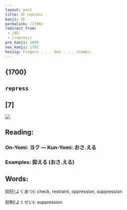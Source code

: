 ```yaml
---
layout: post
title: 抑 repress
kanji: 抑
permalink: /1700/
redirect_from:
 - /抑/
 - /repress/
pre_kanji: 1699
nex_kanji: 1701
heisig: Fingers . . . box . . . stamps.
---
```


## {1700}

## `repress`

## [7]

<div class="stroke"><img src="E68A91.png" /></div>

## Reading:

### On-Yomi: ヨク &mdash; Kun-Yomi: おさ.える

### Examples: 抑える (おさ.える)

## Words:

抑圧(よくあつ): check, restraint, oppression, suppression

抑制(よくせい): suppression
